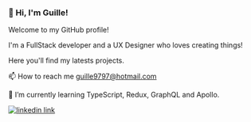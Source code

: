 ### 🌟 Hi, I'm Guille!

Welcome to my GitHub profile!

I'm a FullStack developer and a UX Designer who loves creating things!

Here you'll find my latests projects.


📫 How to reach me guille9797@hotmail.com


🌱 I’m currently learning TypeScript, Redux, GraphQL and Apollo.

[![linkedin link](https://img.shields.io/badge/LinkedIn-0077B5?style=for-the-badge&logo=linkedin&logoColor=white)](https://www.linkedin.com/in/guillermo-ávila)
